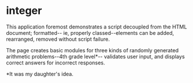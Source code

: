 # integer
This application foremost demonstrates a script 
decoupled from the HTML document; formatted--
ie, properly classed--elements can be added, rearranged, 
removed without script failure.   

The page creates basic modules for three kinds of 
randomly  generated arithmetic problems--4th grade level*-- 
validates user input, and displays correct answers 
for incorrect responses.

*It was my daughter's idea.  
